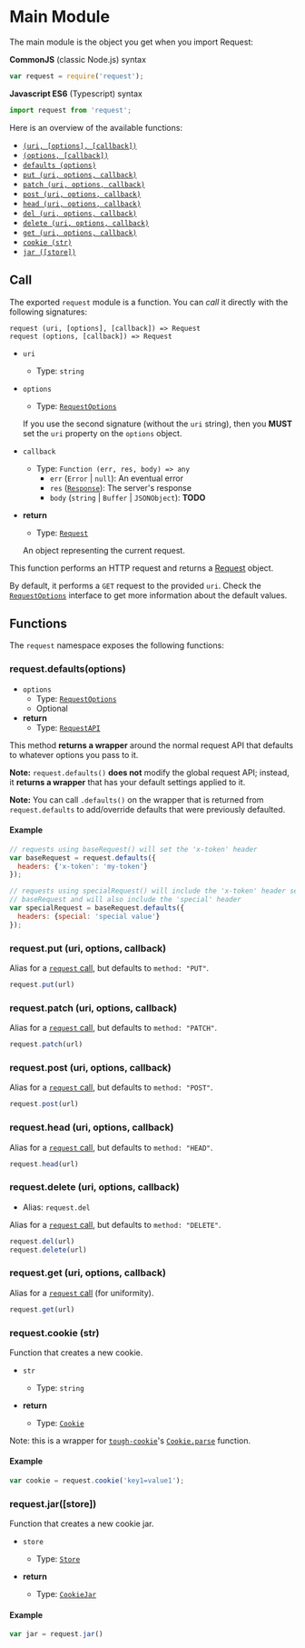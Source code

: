 # Main Module

The main module is the object you get when you import Request:

**CommonJS** (classic Node.js) syntax
```js
var request = require('request');
```
**Javascript ES6** (Typescript) syntax
```ts
import request from 'request';
```

Here is an overview of the available functions:

- [`(uri, [options], [callback])`](#call)
- [`(options, [callback])`](#call)
- [`defaults (options)`](#requestdefaultsoptions)
- [`put (uri, options, callback)`](#requestput-uri-options-callback)
- [`patch (uri, options, callback)`](#requestpatch-uri-options-callback)
- [`post (uri, options, callback)`](#requestpost-uri-options-callback)
- [`head (uri, options, callback)`](#requesthead-uri-options-callback)
- [`del (uri, options, callback)`](#requestdelete-uri-options-callback)
- [`delete (uri, options, callback)`](#requestdelete-uri-options-callback)
- [`get (uri, options, callback)`](#requestget-uri-options-callback)
- [`cookie (str)`](#requestcookie-str)
- [`jar ([store])`](#requestjarstore)

## Call

The exported `request` module is a function. You can *call* it directly with the following
signatures:


```
request (uri, [options], [callback]) => Request
request (options, [callback]) => Request
```

- `uri`
  - Type: `string` 

- `options`
  - Type: [`RequestOptions`](./interfaces/request-options.md)
  
  If you use the second signature (without the `uri` string), then you **MUST** set the `uri` property on the
  `options` object.

- `callback`
  - Type: `Function (err, res, body) => any`
    - `err` (`Error` | `null`): An eventual error
    - `res` ([`Response`](./classes/response.md)): The server's response
    - `body` (`string` | `Buffer` | `JSONObject`): **TODO**

- **return**
  - Type: [`Request`](./classes/request.md)
  
  An object representing the current request.


This function performs an HTTP request and returns a [Request](./classes/request.md) object.

By default, it performs a `GET` request to the provided `uri`. Check the
[`RequestOptions`](./interfaces/request-options.md) interface to get more information about the default
values.

## Functions

The `request` namespace exposes the following functions:

### request.defaults(options)

- `options`
  - Type: [`RequestOptions`](./interfaces/request-options.md)
  - Optional
- **return**
  - Type: [`RequestAPI`](#requestapi)

This method **returns a wrapper** around the normal request API that defaults
to whatever options you pass to it.

**Note:** `request.defaults()` **does not** modify the global request API;
instead, it **returns a wrapper** that has your default settings applied to it.

**Note:** You can call `.defaults()` on the wrapper that is returned from
`request.defaults` to add/override defaults that were previously defaulted.

#### Example
```js
// requests using baseRequest() will set the 'x-token' header
var baseRequest = request.defaults({
  headers: {'x-token': 'my-token'}
});

// requests using specialRequest() will include the 'x-token' header set in
// baseRequest and will also include the 'special' header
var specialRequest = baseRequest.defaults({
  headers: {special: 'special value'}
});
```

### request.put (uri, options, callback)

Alias for a [`request` call](#call), but defaults to `method: "PUT"`.

```js
request.put(url)
```

### request.patch (uri, options, callback)

Alias for a [`request` call](#call), but defaults to `method: "PATCH"`.

```js
request.patch(url)
```

### request.post (uri, options, callback)

Alias for a [`request` call](#call), but defaults to `method: "POST"`.

```js
request.post(url)
```

### request.head (uri, options, callback)

Alias for a [`request` call](#call), but defaults to `method: "HEAD"`.

```js
request.head(url)
```

### request.delete (uri, options, callback)

- Alias: `request.del`

Alias for a [`request` call](#call), but defaults to `method: "DELETE"`.

```js
request.del(url)
request.delete(url)
```

### request.get (uri, options, callback)

Alias for a [`request` call](#call) (for uniformity).

```js
request.get(url)
```

### request.cookie (str)

Function that creates a new cookie.

- `str`
  - Type: `string`

- **return**
  - Type: [`Cookie`][tough-cookie-cookie]

Note: this is a wrapper for [`tough-cookie`][tough-cookie]'s [`Cookie.parse`][tough-cookie-cookie-parse] function.


#### Example

```js
var cookie = request.cookie('key1=value1');
```

### request.jar([store])

Function that creates a new cookie jar.

- `store`
  - Type: [`Store`][tough-cookie-store]

- **return**
  - Type: [`CookieJar`](./classes/cookie-jar.md)

#### Example

```js
var jar = request.jar()
```

[tough-cookie]: https://github.com/SalesforceEng/tough-cookie
[tough-cookie-cookie]: https://github.com/SalesforceEng/tough-cookie#cookie
[tough-cookie-cookie-parse]: https://github.com/SalesforceEng/tough-cookie#cookieparsecookiestring-options
[tough-cookie-store]: https://github.com/SalesforceEng/tough-cookie#store
